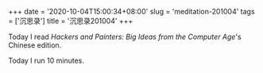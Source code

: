 +++
date = '2020-10-04T15:00:34+08:00'
slug = 'meditation-201004'
tags = ['沉思录']
title = '沉思录201004'
+++

Today I read _Hackers and Painters: Big Ideas from the Computer Age_'s Chinese edition.

Today I run 10 minutes.
